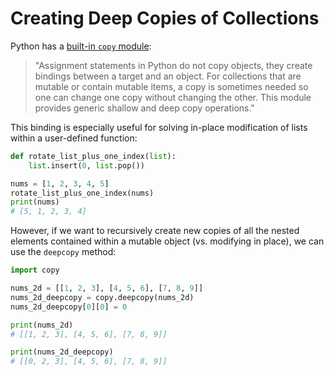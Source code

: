 # Creating Deep Copies of Collections

Python has a [built-in `copy` module](https://docs.python.org/3/library/copy.html#module-copy):

> "Assignment statements in Python do not copy objects, they create bindings between a target and an object. For collections that are mutable or contain mutable items, a copy is sometimes needed so one can change one copy without changing the other. This module provides generic shallow and deep copy operations."

This binding is especially useful for solving in-place modification of lists within a user-defined function:

```python
def rotate_list_plus_one_index(list):
    list.insert(0, list.pop())

nums = [1, 2, 3, 4, 5]
rotate_list_plus_one_index(nums)
print(nums)
# [5, 1, 2, 3, 4]
```

However, if we want to recursively create new copies of all the nested elements contained within a mutable object (vs. modifying in place), we can use the `deepcopy` method:

```python
import copy

nums_2d = [[1, 2, 3], [4, 5, 6], [7, 8, 9]]
nums_2d_deepcopy = copy.deepcopy(nums_2d)
nums_2d_deepcopy[0][0] = 0

print(nums_2d)
# [[1, 2, 3], [4, 5, 6], [7, 8, 9]]

print(nums_2d_deepcopy)
# [[0, 2, 3], [4, 5, 6], [7, 8, 9]]
```
